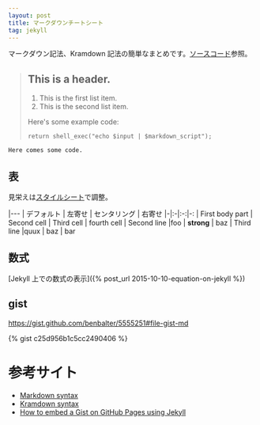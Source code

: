 ```yaml
---
layout: post
title: マークダウンチートシート
tag: jekyll
---
```

マークダウン記法、Kramdown 記法の簡単なまとめです。[ソースコード](https://raw.githubusercontent.com/sekika/sekika.github.io/master/_drafts/cheetsheet.md)参照。

> ## This is a header.
> 
> 1.   This is the first list item.
> 2.   This is the second list item.
> 
> Here's some example code:
> 
>     return shell_exec("echo $input | $markdown_script");

~~~~~~~~
Here comes some code.
~~~~~~~~

## 表

見栄えは[スタイルシート](https://github.com/sekika/sekika.github.io/blob/master/css/personal.css)で調整。

|---
| デフォルト | 左寄せ | センタリング | 右寄せ
|-|:-|:-:|-:
| First body part | Second cell | Third cell | fourth cell
| Second line |foo | **strong** | baz
| Third line |quux | baz | bar

## 数式

[Jekyll 上での数式の表示]({% post_url 2015-10-10-equation-on-jekyll %})

## gist

https://gist.github.com/benbalter/5555251#file-gist-md

{% gist c25d956b1c5cc2490406 %}

# 参考サイト
- [Markdown syntax](http://daringfireball.net/projects/markdown/syntax)
- [Kramdown syntax](http://kramdown.gettalong.org/syntax.html)
- [How to embed a Gist on GitHub Pages using Jekyll](https://gist.github.com/benbalter/5555251)